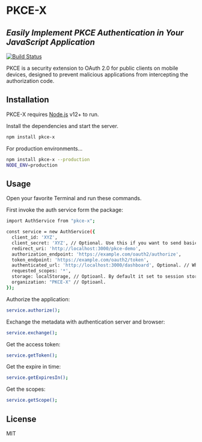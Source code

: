 # PKCE-X
## _Easily Implement PKCE Authentication in Your JavaScript Application_

[![Build Status](https://travis-ci.org/joemccann/dillinger.svg?branch=master)](https://travis-ci.org/joemccann/dillinger)

PKCE is a security extension to OAuth 2.0 for public clients on mobile devices, designed to prevent malicious applications from intercepting the authorization code.

## Installation

PKCE-X requires [Node.js](https://nodejs.org/) v12+ to run.

Install the dependencies and start the server.

```sh
npm install pkce-x
```

For production environments...

```sh
npm install pkce-x --production
NODE_ENV=production
```
## Usage

Open your favorite Terminal and run these commands.

First invoke the auth service form the package:

```sh
import AuthService from "pkce-x";

const service = new AuthService({
  client_id: 'XYZ',
  client_secret: 'XYZ', // Optional. Use this if you want to send basic credentials with a base64 header.
  redirect_uri: 'http://localhost:3000/pkce-demo',
  authorization_endpoint: 'https://example.com/oauth2/authorize',
  token_endpoint: 'https://example.com/oauth2/token',
  authenticated_url: 'http://localhost:3000/dashboard', Optional. // When authentication is successful, redirect to a different page.
  requested_scopes: '*',
  storage: localStorage, // Optioanl. By default it set to session storage.
  organization: "PKCE-X" // Optioanl.
});

```

Authorize the application:

```sh
service.authorize();
```

Exchange the metadata with authentication server and browser:

```sh
service.exchange();
```

Get the access token:

```sh
service.getToken();
```

Get the expire in time:

```sh
service.getExpiresIn();
```

Get the scopes:

```sh
service.getScope();
```

## License

MIT